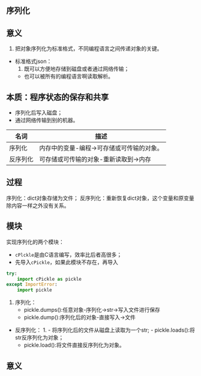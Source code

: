 序列化
---
## 意义
1. 把对象序列化为标准格式，不同编程语言之间传递对象的关键。
- 标准格式json：
    1. 既可以方便地存储到磁盘或者通过网络传输；
    - 也可以被所有的编程语言啊读取解析。
    
## 本质：程序状态的保存和共享
- 序列化后写入磁盘；
- 通过网络传输到别的机器。

|名词|描述|
|-|-|
|序列化|内存中的变量-编程->可存储或可传输的对象。|
|反序列化|可存储或可传输的对象-重新读取到->内存|

## 过程

序列化：dict对象存储为文件；
反序列化：重新恢复dict对象，这个变量和原变量除内容一样之外没有关系。




## 模块
实现序列化的两个模块：
- `cPlckle`是由C语言编写，效率比后者高很多；
- 先导入`cPickle`，如果此模块不存在，再导入


```python
try:
    import cPickle as pickle
except ImportError:
    import pickle
```


1. 序列化：
    - pickle.dumps():任意对象-序列化->str->写入文件进行保存
    - pickle.dump():序列化后的对象-直接写入->文件
- 反序列化：
    1. 
        - 将序列化后的文件从磁盘上读取为一个str;
        - pickle.loads():将str反序列化为对象；
    - pickle.load():将文件直接反序列化为对象。
## 意义

